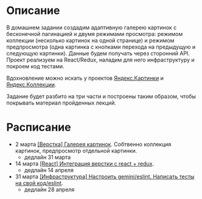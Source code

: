 Описание
========

В домашнем задании создадим адаптивную галерею картинок с бесконечной пагинацией и двумя режимами просмотра: режимом коллекции (несколько картинок на одной странице) и режимом предпросмотра (одна картинка с кнопками перехода на предыдущую и следующую картинки). Данные будем получать через сторонний API.
Проект реализуем на React/Redux, наладим для него инфраструктуру и покроем код тестами.

Вдохновление можно искать у проектов [Яндекс.Картинки](https://yandex.ru/images/search?text=%D0%B2%D0%B4%D0%BE%D1%85%D0%BD%D0%BE%D0%B2%D0%BB%D0%B5%D0%BD%D0%B8%D0%B5) и [Яндекс.Коллекции](https://yandex.ru/collections).

Задание будет разбито на три части и построены таким образом, чтобы покрывать материал пройденных лекций.

Расписание
==========

- 2 марта [[Верстка] Галерея картинок](https://github.com/yandex-shri-minsk-2018/homework/blob/master/task-1.md). Собтвенно коллекция картинок, предпросмотр отдельной картинки.
  - дедлайн 31 марта
- 14 марта [[React] Интеграция верстки с react + redux](https://github.com/yandex-shri-minsk-2018/homework/blob/master/task-2.md).
  - дедлайн 14 апреля
- 31 марта [[Инфраструктура] Настроить gemini/eslint. Написать тесты на свой код/eslint](https://github.com/yandex-shri-minsk-2018/homework/blob/master/task-3.md).
  - дедлайн 28 апреля
